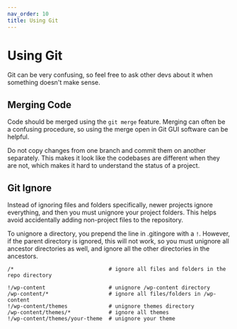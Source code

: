 ```yaml
---
nav_order: 10
title: Using Git
---
```

# Using Git

Git can be very confusing, so feel free to ask other devs about it when something doesn't make sense.

## Merging Code
Code should be merged using the `git merge` feature. Merging can often be a
confusing procedure, so using the merge open in Git GUI software can be helpful.

Do not copy changes from one branch and commit them on another separately. This
makes it look like the codebases are different when they are not, which makes
it hard to understand the status of a project.

## Git Ignore
Instead of ignoring files and folders specifically, newer projects ignore everything, and then you must unignore your project folders.  This helps avoid accidentally adding non-project files to the repository.

To unignore a directory, you prepend the line in .gitingore with a `!`.  However, if the parent directory is ignored, this will not work, so you must unignore all ancestor directories as well, and ignore all the other directories in the ancestors.

```
/*                              # ignore all files and folders in the repo directory

!/wp-content                    # unignore /wp-content directory
/wp-content/*                   # ignore all files/folders in /wp-content
!/wp-content/themes             # unignore themes directory
/wp-content/themes/*            # ignore all themes
!/wp-content/themes/your-theme  # unignore your theme
```
